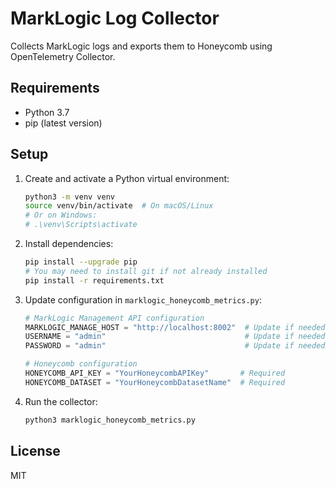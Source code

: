 # MarkLogic Log Collector

Collects MarkLogic logs and exports them to Honeycomb using OpenTelemetry Collector.

## Requirements

- Python 3.7
- pip (latest version)

## Setup

1. Create and activate a Python virtual environment:

   ```bash
   python3 -m venv venv
   source venv/bin/activate  # On macOS/Linux
   # Or on Windows:
   # .\venv\Scripts\activate
   ```

2. Install dependencies:

   ```bash
   pip install --upgrade pip
   # You may need to install git if not already installed
   pip install -r requirements.txt
   ```

3. Update configuration in `marklogic_honeycomb_metrics.py`:

   ```python
   # MarkLogic Management API configuration
   MARKLOGIC_MANAGE_HOST = "http://localhost:8002"  # Update if needed
   USERNAME = "admin"                               # Update if needed
   PASSWORD = "admin"                               # Update if needed

   # Honeycomb configuration
   HONEYCOMB_API_KEY = "YourHoneycombAPIKey"       # Required
   HONEYCOMB_DATASET = "YourHoneycombDatasetName"  # Required
   ```

4. Run the collector:
   ```bash
   python3 marklogic_honeycomb_metrics.py
   ```

## License

MIT
